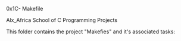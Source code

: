 0x1C- Makefile

Alx_Africa School of C Programming Projects

This folder contains the project "Makefies" and it's associated tasks:
